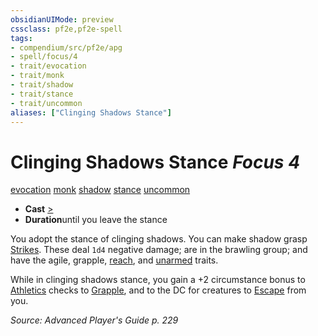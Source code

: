 ```yaml
---
obsidianUIMode: preview
cssclass: pf2e,pf2e-spell
tags:
- compendium/src/pf2e/apg
- spell/focus/4
- trait/evocation
- trait/monk
- trait/shadow
- trait/stance
- trait/uncommon
aliases: ["Clinging Shadows Stance"]
---
```

# Clinging Shadows Stance *Focus 4*   
[evocation](../../rules/traits/evocation.md)  [monk](../../rules/traits/monk.md)  [shadow](../../rules/traits/shadow.md)  [stance](../../rules/traits/stance.md)  [uncommon](../../rules/traits/uncommon.md)  

- **Cast** [>](../../rules/core-rulebook/chapter-9-playing-the-game.md#Actions "Single Action") 
- **Duration**until you leave the stance

You adopt the stance of clinging shadows. You can make shadow grasp [Strikes](../../rules/actions/strike.md). These deal `1d4` negative damage; are in the brawling group; and have the agile, grapple, [reach](../../rules/traits/reach.md), and [unarmed](../../rules/traits/unarmed.md) traits.

While in clinging shadows stance, you gain a +2 circumstance bonus to [Athletics](../skills.md#Athletics) checks to [Grapple](../../rules/actions/grapple.md), and to the DC for creatures to [Escape](../../rules/actions/escape.md) from you.

*Source: Advanced Player's Guide p. 229*